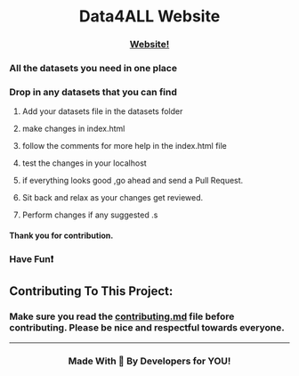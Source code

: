 
<h1 align=center>Data4ALL Website</h1>

<h3 align=center> <a href="https://samz5320.github.io/Data4ALL/"> Website!</a></h3>


### All the datasets you need in one place

  

### Drop in any datasets that you can find


1. Add your datasets file in the datasets folder

2. make changes in index.html

3. follow the comments for more help in the index.html file

4. test the changes in your localhost

5. if everything looks good ,go ahead and send a Pull Request.

6. Sit back and relax as your changes get reviewed.

7. Perform changes if any suggested .s

#### Thank you for contribution.

  

<h3>Have Fun❗</h3>

  

## Contributing To This Project:

### Make sure you read the [contributing.md](https://github.com/samz5320/Data4ALL/blob/main/CONTRIBUTING.md) file before contributing. Please be nice and respectful towards everyone. 
<hr>
<h3 align="center">Made With 💖 By Developers for YOU!</h4>
